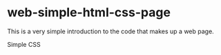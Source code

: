# web-simple-html-css-page

This is a very simple introduction to the code that makes up a web page.

Simple CSS
